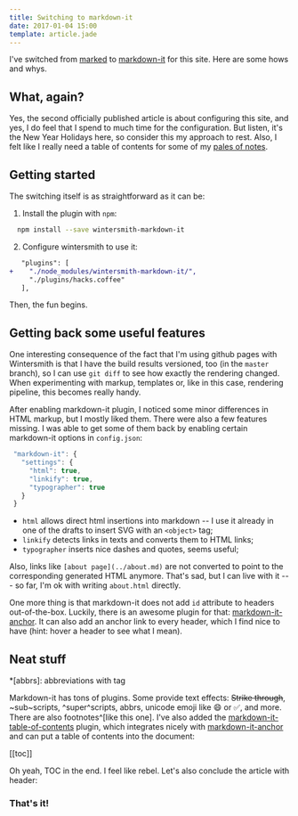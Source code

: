 ```yaml
---
title: Switching to markdown-it
date: 2017-01-04 15:00
template: article.jade
---
```


I've switched from [marked] to [markdown-it] for this site.
Here are some hows and whys.

[marked]: https://github.com/chjj/marked
[markdown-it]: https://github.com/markdown-it/markdown-it

## What, again?

Yes, the second officially published article is about configuring this
site, and yes, I do feel that I spend to much time for the
configuration. But listen, it's the New Year Holidays here, so consider
this my approach to rest. Also, I felt like I really need a table of
contents for some of my [pales of notes](/notes.html).

## Getting started

The switching itself is as straightforward as it can be:

1. Install the plugin with `npm`:


```bash
  npm install --save wintersmith-markdown-it
```

2. Configure wintersmith to use it:


```diff
   "plugins": [
+    "./node_modules/wintersmith-markdown-it/",
     "./plugins/hacks.coffee"
   ],
```

Then, the fun begins.


## Getting back some useful features

One interesting consequence of the fact that I'm using github
pages with Wintersmith is that I have the build results
versioned, too (in the `master` branch), so I can use `git diff`
to see how exactly the rendering changed. When experimenting
with markup, templates or, like in this case, rendering
pipeline, this becomes really handy.

After enabling markdown-it plugin, I noticed some
minor differences in HTML markup, but I mostly liked them.
There were also a few features missing. I was able
to get some of them back by enabling certain markdown-it
options in `config.json`:


```javascript
 "markdown-it": {
   "settings": {
     "html": true,
     "linkify": true,
     "typographer": true
   }
 }
```

* `html` allows direct html insertions into markdown -- I use it already
  in one of the drafts to insert SVG with an `<object>` tag;
* `linkify` detects links in texts and converts them to HTML links;
* `typographer` inserts nice dashes and quotes, seems useful;

Also, links like `[about page](../about.md)` are not converted to point to the
corresponding generated HTML anymore. That's sad, but I can live with it ---
so far, I'm ok with  writing `about.html` directly.

One more thing is that markdown-it does not add `id` attribute to headers
out-of-the-box. Luckily, there is an awesome plugin for that:
[markdown-it-anchor]. It can also add an anchor link to every header,
which I find nice to have (hint: hover a header to see what I mean).

[markdown-it-anchor]: https://github.com/valeriangalliat/markdown-it-anchor

## Neat stuff

*[abbrs]: abbreviations with <abbr> tag

Markdown-it has tons of plugins. Some provide text effects: ~~Strike through~~,
~sub~scripts, ^super^scripts, abbrs, unicode emoji like :smile: or
:white_check_mark:, and more. There are also footnotes^[like this one].
I've also added the [markdown-it-table-of-contents] plugin, which
integrates nicely with [markdown-it-anchor] and can put a table
of contents into the document:

[markdown-it-table-of-contents]: https://github.com/Oktavilla/markdown-it-table-of-contents

[[toc]]

Oh yeah, TOC in the end. I feel like rebel. Let's also conclude the
article with header:

### That's it!
